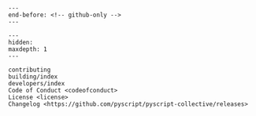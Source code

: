 ```{include} ../README.md
---
end-before: <!-- github-only -->
---
```

[license]: license
[contributor guide]: contributing

```{toctree}
---
hidden:
maxdepth: 1
---

contributing
building/index
developers/index
Code of Conduct <codeofconduct>
License <license>
Changelog <https://github.com/pyscript/pyscript-collective/releases>
```

